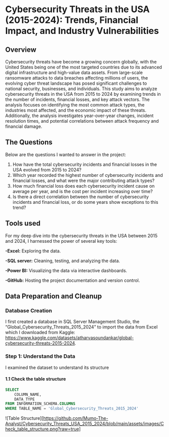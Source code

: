 # Cybersecurity Threats in the USA (2015-2024): Trends, Financial Impact, and Industry Vulnerabilities

## Overview
Cybersecurity threats have become a growing concern globally, with the United States being one of the most targeted countries due to its advanced digital infrastructure and high-value data assets. From large-scale ransomware attacks to data breaches affecting millions of users, the evolving cyber threat landscape has posed significant challenges to national security, businesses, and individuals.
This study aims to analyze cybersecurity threats in the USA from 2015 to 2024 by examining trends in the number of incidents, financial losses, and key attack vectors. The analysis focuses on identifying the most common attack types, the industries most affected, and the economic impact of these threats. Additionally, the analysis investigates year-over-year changes, incident resolution times, and potential correlations between attack frequency and financial damage.

## The Questions
Below are the questions I wanted to answer in the project:
1.	How have the total cybersecurity incidents and financial losses in the USA evolved from 2015 to 2024?
2.	Which year recorded the highest number of cybersecurity incidents and financial losses, and what were the major contributing attack types?
3.	How much financial loss does each cybersecurity incident cause on average per year, and is the cost per incident increasing over time?
4.	Is there a direct correlation between the number of cybersecurity incidents and financial loss, or do some years show exceptions to this trend?

## Tools used
For my deep dive into the cybersecurity threats in the USA between 2015 and 2024, I harnessed the power of several key tools:

**-Excel:** Exploring the data.

**-SQL server:** Cleaning, testing, and analyzing the data.

**-Power BI:** Visualizing the data via interactive dashboards.

**-GitHub:** Hosting the project documentation and version control. 

## Data Preparation and Cleanup
### Database Creation
I first created a database in SQL Server Management Studio, the “Global_Cybersecurity_Threats_2015_2024” to import the data from Excel which I downloaded from Kaggle: https://www.kaggle.com/datasets/atharvasoundankar/global-cybersecurity-threats-2015-2024.

### Step 1: Understand the Data
I examined the dataset to understand its structure

#### 1.1 Check the table structure
```sql
SELECT 
	COLUMN_NAME, 
	DATA_TYPE
FROM INFORMATION_SCHEMA.COLUMNS 
WHERE TABLE_NAME = 'Global_Cybersecurity_Threats_2015_2024'
```
![Table Structure][https://github.com/Mumo-The-Analyst/Cybersecurity_Threats_USA_2015_2024/blob/main/assets/images/Check_table_structure.png?raw=true]
